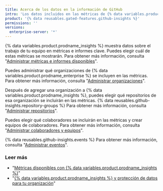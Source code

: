 ```yaml
---
title: Acerca de los datos en la información de GitHub
intro: 'Los datos incluidos en las métricas de {% data variables.product.prodname_insights %} son altamente personalizables.'
product: '{% data reusables.gated-features.github-insights %}'
permissions: ''
versions:
  enterprise-server: '*'
---
```


{% data variables.product.prodname_insights %} muestra datos sobre el trabajo de tu equipo en métricas e informes clave. Puedes elegir cuál de estas métricas se mostrarán. Para obtener más información, consulta "[Administrar métricas e informes disponibles](/insights/installing-and-configuring-github-insights/managing-available-metrics-and-reports)".

Puedes administrar qué organizaciones de {% data variables.product.prodname_enterprise %} se incluyen en las métricas. Para obtener más información, consulta "[Administrar organizaciones](/insights/installing-and-configuring-github-insights/managing-organizations)".

Después de agregar una organización a {% data variables.product.prodname_insights %}, puedes elegir qué repositorios de esa organización se incluirán en las métricas. {% data reusables.github-insights.repository-groups %} Para obtener más información, consulta "[Administrar repositorios](/insights/installing-and-configuring-github-insights/managing-repositories)".

Puedes elegir qué colaboradores se incluirán en las métricas y crear equipos de colaboradores. Para obtener más información, consulta "[Administrar colaboradores y equipos](/insights/installing-and-configuring-github-insights/managing-contributors-and-teams)".

{% data reusables.github-insights.events %} Para obtener más información, consulta "[Administrar eventos](/insights/installing-and-configuring-github-insights/managing-events)".

### Leer más
- "[Métricas disponibles con {% data variables.product.prodname_insights %}](/insights/exploring-your-usage-of-github-enterprise/metrics-available-with-github-insights)"
- "[{% data variables.product.prodname_insights %} y protección de datos para tu organización](/github/site-policy/github-insights-and-data-protection-for-your-organization)"
